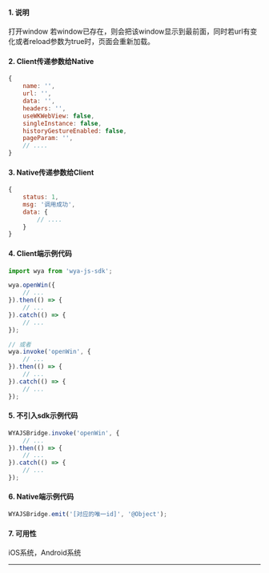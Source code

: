 #### 1. 说明

打开window
若window已存在，则会把该window显示到最前面，同时若url有变化或者reload参数为true时，页面会重新加载。


#### 2. Client传递参数给Native

```javascript
{
	name: '',
	url: '',
	data: '',
	headers: '',
	useWKWebView: false,
	singleInstance: false,
	historyGestureEnabled: false,
	pageParam: '',
	// ....
}
```

#### 3. Native传递参数给Client

```javascript
{
	status: 1,
	msg: '调用成功',
	data: {
		// ....
	}
}
```

#### 4. Client端示例代码

```javascript
import wya from 'wya-js-sdk';

wya.openWin({
	// ...
}).then(() => {
	// ...
}).catch(() => {
	// ...
});

// 或者
wya.invoke('openWin', {
	// ...
}).then(() => {
	// ...
}).catch(() => {
	// ...
});
```

#### 5. 不引入sdk示例代码

```javascript
WYAJSBridge.invoke('openWin', {
	// ...
}).then(() => {
	// ...
}).catch(() => {
	// ...
});
```

#### 6. Native端示例代码

```javascript
WYAJSBridge.emit('[对应的唯一id]', '@Object');
```

#### 7. 可用性

iOS系统，Android系统

---------

